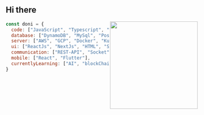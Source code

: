 <br/><br/>

<h2> Hi there</h2>
<img align='right' src="https://media.giphy.com/media/uhy2fnDYJK2R2/giphy.gif" width="230">

```javascript
const doni = {
  code: ["JavaScript", "Typescript", "PHP", "Python", "Go", "C++"],
  database: ["DynamoDB", "MySql", "PostgreSql", "MongoDB", "BigQuery", "Firestore", "Redis", "InfluxData"],
  server: ["AWS", "GCP", "Docker", "Kubernetes", "Nginx"],
  ui: ["ReactJs", "NextJs", "HTML", "SCSS"],
  communication: ["REST-API", "Socket", "MQTT", "GraphQL"],
  mobile: ["React", "Flutter"],
  currentlyLearning: ["AI", "blockChain"]
}
```

<br/><br/>
<br/><br/>
<br/><br/>
